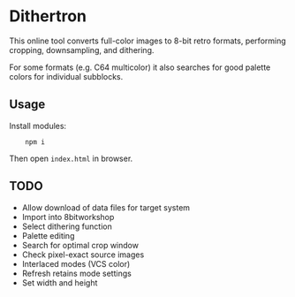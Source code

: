 Dithertron
==========

This online tool converts full-color images to 8-bit retro formats,
performing cropping, downsampling, and dithering.

For some formats (e.g. C64 multicolor) it also searches for good palette colors for individual subblocks.

Usage
-----

Install modules:
~~~~
    npm i
~~~~

Then open `index.html` in browser.

TODO
----

* Allow download of data files for target system
* Import into 8bitworkshop
* Select dithering function
* Palette editing
* Search for optimal crop window
* Check pixel-exact source images
* Interlaced modes (VCS color)
* Refresh retains mode settings
* Set width and height
